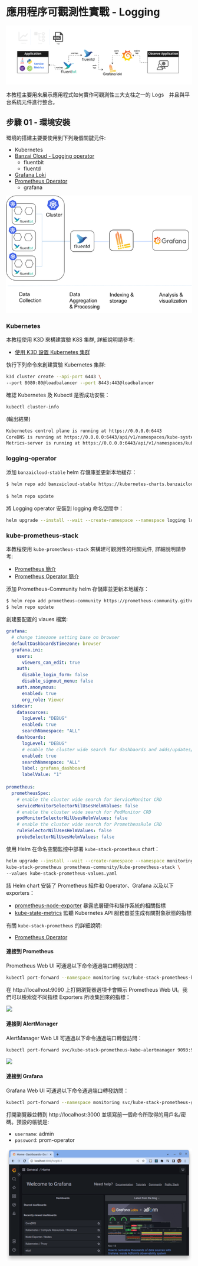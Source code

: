 # 應用程序可觀測性實戰 - Logging

![](./assets/observability-logging.png)

本教程主要用來展示應用程式如何實作可觀測性三大支柱之一的 Logs　并且與平台系統元件進行整合。

## 步驟 01 - 環境安裝

環境的搭建主要要使用到下列幾個關鍵元件:

- Kubernetes
- [Banzai Cloud - Logging operator](https://banzaicloud.com/docs/one-eye/logging-operator/)
    - fluentbit
    - fluentd
- [Grafana Loki](https://grafana.com/oss/loki/)
- [Prometheus Operator](https://prometheus-operator.dev/)
    - grafana

![](./assets/log-centralization.png)


### Kubernetes

本教程使用 K3D 來構建實驗 K8S 集群, 詳細說明請參考: 

- [使用 K3D 設置 Kubernetes 集群](../../../kubernetes/01-getting-started/learning-env/k3d/k3s-kubernetes-cluster-setup-with-k3d.md)


執行下列命令來創建實驗 Kubernetes 集群:

```bash
k3d cluster create --api-port 6443 \
--port 8080:80@loadbalancer --port 8443:443@loadbalancer
```

確認 Kubernetes 及 Kubectl 是否成功安裝：

```bash
kubectl cluster-info
```
(輸出結果)

```bash
Kubernetes control plane is running at https://0.0.0.0:6443
CoreDNS is running at https://0.0.0.0:6443/api/v1/namespaces/kube-system/services/kube-dns:dns/proxy
Metrics-server is running at https://0.0.0.0:6443/api/v1/namespaces/kube-system/services/https:metrics-server:/proxy
```

### logging-operator

添加 `banzaicloud-stable` helm 存儲庫並更新本地緩存：

```bash
$ helm repo add banzaicloud-stable https://kubernetes-charts.banzaicloud.com

$ helm repo update
```

將 Logging operator 安裝到 logging 命名空間中：

```bash
helm upgrade --install --wait --create-namespace --namespace logging logging-operator banzaicloud-stable/logging-operator
```

### kube-prometheus-stack

本教程使用 `kube-prometheus-stack` 來構建可觀測性的相關元件, 詳細說明請參考:

- [Prometheus 簡介](../../../prometheus/prometheus/overview.md)
- [Prometheus Operator 簡介](../../../prometheus/operator/install.md)

添加 Prometheus-Community helm 存儲庫並更新本地緩存：

```bash
$ helm repo add prometheus-community https://prometheus-community.github.io/helm-charts
$ helm repo update 
```

創建要配置的 vlaues 檔案:

```yaml title="kube-stack-prometheus-values.yaml"
grafana:
  # change timezone setting base on browser
  defaultDashboardsTimezone: browser
  grafana.ini:
    users:
      viewers_can_edit: true
    auth:
      disable_login_form: false
      disable_signout_menu: false
    auth.anonymous:
      enabled: true
      org_role: Viewer
  sidecar:
    datasources:
      logLevel: "DEBUG"
      enabled: true
      searchNamespace: "ALL"
    dashboards:
      logLevel: "DEBUG"
      # enable the cluster wide search for dashbaords and adds/updates/deletes them in grafana
      enabled: true
      searchNamespace: "ALL"
      label: grafana_dashboard
      labelValue: "1"

prometheus:
  prometheusSpec:
    # enable the cluster wide search for ServiceMonitor CRD
    serviceMonitorSelectorNilUsesHelmValues: false
    # enable the cluster wide search for PodMonitor CRD
    podMonitorSelectorNilUsesHelmValues: false
    # enable the cluster wide search for PrometheusRule CRD
    ruleSelectorNilUsesHelmValues: false
    probeSelectorNilUsesHelmValues: false
```

使用 Helm 在命名空間監控中部署 `kube-stack-prometheus` chart：

```bash
helm upgrade --install --wait --create-namespace --namespace monitoring  \
kube-stack-prometheus prometheus-community/kube-prometheus-stack \
--values kube-stack-prometheus-values.yaml
```

該 Helm chart 安裝了 Prometheus 組件和 Operator、Grafana 以及以下 exporters：

- [prometheus-node-exporter](https://github.com/prometheus/node_exporter) 暴露底層硬件和操作系統的相關指標
- [kube-state-metrics](https://github.com/kubernetes/kube-state-metrics) 監聽 Kubernetes API 服務器並生成有關對象狀態的指標

有關 `kube-stack-prometheus` 的詳細說明:

- [Prometheus Operator](../../../prometheus/operator/install.md)

#### 連接到 Prometheus

Prometheus Web UI 可通過以下命令通過端口轉發訪問：

```bash
kubectl port-forward --namespace monitoring svc/kube-stack-prometheus-kube-prometheus 9090:9090 --address="0.0.0.0"
```

在 http://localhost:9090 上打開瀏覽器選項卡會顯示 Prometheus Web UI。我們可以檢索從不同指標 Exporters 所收集回來的指標：

![](./assets/prometheus-ui.png)

#### 連接到 AlertManager

AlertManager Web UI 可通過以下命令通過端口轉發訪問：

```bash
kubectl port-forward svc/kube-stack-prometheus-kube-alertmanager 9093:9093 --address="0.0.0.0"
```

![](./assets/alertmanager-ui.png)

#### 連接到 Grafana

Grafana Web UI 可通過以下命令通過端口轉發訪問：

```bash
kubectl port-forward --namespace monitoring svc/kube-stack-prometheus-grafana 3000:80 --address="0.0.0.0"
```

打開瀏覽器並轉到 http://localhost:3000 並填寫前一個命令所取得的用戶名/密碼。預設的帳號是:

- `username`: admin
- `password`: prom-operator


![](./assets/grafana-ui.png)